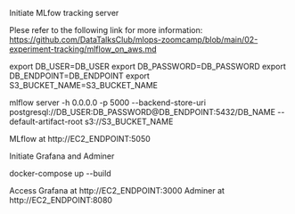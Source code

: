Initiate MLfow tracking server

Plese refer to the following link for more information:
https://github.com/DataTalksClub/mlops-zoomcamp/blob/main/02-experiment-tracking/mlflow_on_aws.md

export DB_USER=DB_USER
export DB_PASSWORD=DB_PASSWORD
export DB_ENDPOINT=DB_ENDPOINT
export S3_BUCKET_NAME=S3_BUCKET_NAME

mlflow server -h 0.0.0.0 -p 5000 --backend-store-uri postgresql://DB_USER:DB_PASSWORD@DB_ENDPOINT:5432/DB_NAME --default-artifact-root s3://S3_BUCKET_NAME

MLflow at http://EC2_ENDPOINT:5050

Initiate Grafana and Adminer

docker-compose up --build

Access Grafana at http://EC2_ENDPOINT:3000
Adminer at http://EC2_ENDPOINT:8080
